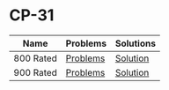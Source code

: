 # CP-31


| Name       | Problems                       | Solutions                      |
|--------------------|------------------------------------|-----------------------------------|
| 800 Rated         | [Problems](https://www.tle-eliminators.com/cp-sheet)                | [Solution](https://github.com/moinhameed27/CodeForces/tree/main/CP-31/800)              |
| 900 Rated         | [Problems](https://www.tle-eliminators.com/cp-sheet)                | [Solution](https://github.com/moinhameed27/CodeForces/tree/main/CP-31/900)              |
